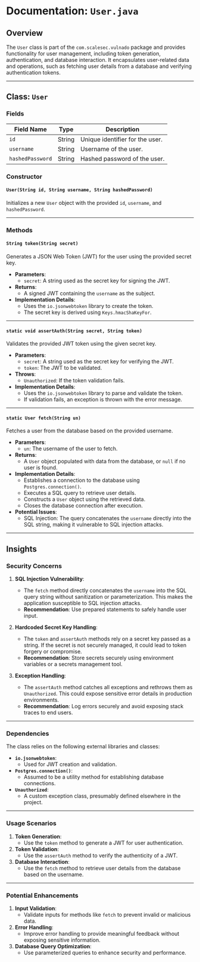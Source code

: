 # Documentation: `User.java`

## Overview
The `User` class is part of the `com.scalesec.vulnado` package and provides functionality for user management, including token generation, authentication, and database interaction. It encapsulates user-related data and operations, such as fetching user details from a database and verifying authentication tokens.

---

## Class: `User`

### Fields
| Field Name      | Type   | Description                                      |
|------------------|--------|--------------------------------------------------|
| `id`            | String | Unique identifier for the user.                  |
| `username`      | String | Username of the user.                            |
| `hashedPassword`| String | Hashed password of the user.                     |

### Constructor
#### `User(String id, String username, String hashedPassword)`
Initializes a new `User` object with the provided `id`, `username`, and `hashedPassword`.

---

### Methods

#### `String token(String secret)`
Generates a JSON Web Token (JWT) for the user using the provided secret key.

- **Parameters**:
  - `secret`: A string used as the secret key for signing the JWT.
- **Returns**:
  - A signed JWT containing the `username` as the subject.
- **Implementation Details**:
  - Uses the `io.jsonwebtoken` library to create the token.
  - The secret key is derived using `Keys.hmacShaKeyFor`.

---

#### `static void assertAuth(String secret, String token)`
Validates the provided JWT token using the given secret key.

- **Parameters**:
  - `secret`: A string used as the secret key for verifying the JWT.
  - `token`: The JWT to be validated.
- **Throws**:
  - `Unauthorized`: If the token validation fails.
- **Implementation Details**:
  - Uses the `io.jsonwebtoken` library to parse and validate the token.
  - If validation fails, an exception is thrown with the error message.

---

#### `static User fetch(String un)`
Fetches a user from the database based on the provided username.

- **Parameters**:
  - `un`: The username of the user to fetch.
- **Returns**:
  - A `User` object populated with data from the database, or `null` if no user is found.
- **Implementation Details**:
  - Establishes a connection to the database using `Postgres.connection()`.
  - Executes a SQL query to retrieve user details.
  - Constructs a `User` object using the retrieved data.
  - Closes the database connection after execution.
- **Potential Issues**:
  - SQL Injection: The query concatenates the `username` directly into the SQL string, making it vulnerable to SQL injection attacks.

---

## Insights

### Security Concerns
1. **SQL Injection Vulnerability**:
   - The `fetch` method directly concatenates the `username` into the SQL query string without sanitization or parameterization. This makes the application susceptible to SQL injection attacks.
   - **Recommendation**: Use prepared statements to safely handle user input.

2. **Hardcoded Secret Key Handling**:
   - The `token` and `assertAuth` methods rely on a secret key passed as a string. If the secret is not securely managed, it could lead to token forgery or compromise.
   - **Recommendation**: Store secrets securely using environment variables or a secrets management tool.

3. **Exception Handling**:
   - The `assertAuth` method catches all exceptions and rethrows them as `Unauthorized`. This could expose sensitive error details in production environments.
   - **Recommendation**: Log errors securely and avoid exposing stack traces to end users.

---

### Dependencies
The class relies on the following external libraries and classes:
- **`io.jsonwebtoken`**:
  - Used for JWT creation and validation.
- **`Postgres.connection()`**:
  - Assumed to be a utility method for establishing database connections.
- **`Unauthorized`**:
  - A custom exception class, presumably defined elsewhere in the project.

---

### Usage Scenarios
1. **Token Generation**:
   - Use the `token` method to generate a JWT for user authentication.
2. **Token Validation**:
   - Use the `assertAuth` method to verify the authenticity of a JWT.
3. **Database Interaction**:
   - Use the `fetch` method to retrieve user details from the database based on the username.

---

### Potential Enhancements
1. **Input Validation**:
   - Validate inputs for methods like `fetch` to prevent invalid or malicious data.
2. **Error Handling**:
   - Improve error handling to provide meaningful feedback without exposing sensitive information.
3. **Database Query Optimization**:
   - Use parameterized queries to enhance security and performance.

